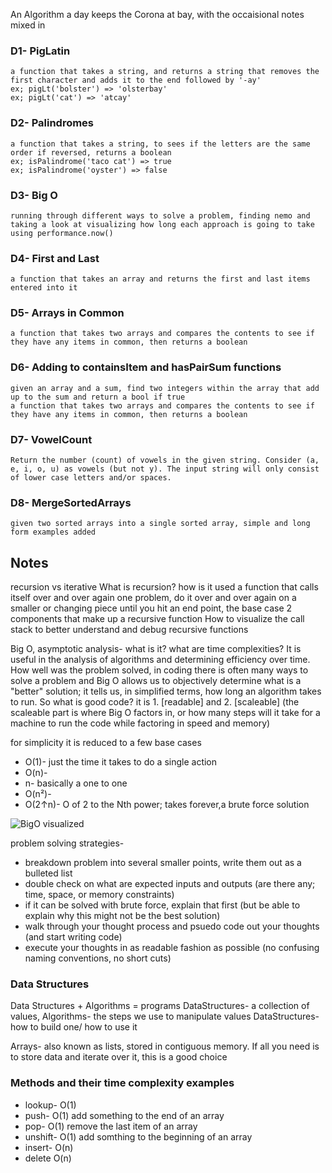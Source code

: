 An Algorithm a day keeps the Corona at bay, with the occaisional notes mixed in
### D1- PigLatin
    a function that takes a string, and returns a string that removes the first character and adds it to the end followed by '-ay'
    ex; pigLt('bolster') => 'olsterbay'
    ex; pigLt('cat') => 'atcay'
### D2- Palindromes
    a function that takes a string, to sees if the letters are the same order if reversed, returns a boolean
    ex; isPalindrome('taco cat') => true
    ex; isPalindrome('oyster') => false
### D3- Big O
    running through different ways to solve a problem, finding nemo and taking a look at visualizing how long each approach is going to take using performance.now()
### D4- First and Last
    a function that takes an array and returns the first and last items entered into it
### D5- Arrays in Common
    a function that takes two arrays and compares the contents to see if they have any items in common, then returns a boolean
### D6- Adding to containsItem and hasPairSum functions
    given an array and a sum, find two integers within the array that add up to the sum and return a bool if true
    a function that takes two arrays and compares the contents to see if they have any items in common, then returns a boolean
### D7- VowelCount
    Return the number (count) of vowels in the given string. Consider (a, e, i, o, u) as vowels (but not y). The input string will only consist of lower case letters and/or spaces.
### D8- MergeSortedArrays
    given two sorted arrays into a single sorted array, simple and long form examples added

## Notes
recursion vs iterative
    What is recursion? how is it used
        a function that calls itself over and over again
        one problem, do it over and over again on a smaller or changing piece until you hit an end point, the base case
    2 components that make up a recursive function
    How to visualize the call stack to better understand and debug recursive functions

Big O, asymptotic analysis- what is it? what are time complexities? It is useful in the analysis of algorithms and determining efficiency over time. How well was the problem solved, in coding there is often many ways to solve a problem and Big O allows us to objectively determine what is a "better" solution; it tells us, in simplified terms, how long an algorithm takes to run. So what is good code? it is 1. [readable] and 2. [scaleable] (the scaleable part is where Big O factors in, or how many steps will it take for a machine to run the code while factoring in speed and memory)


for simplicity it is reduced to a few base cases
* O(1)- just the time it takes to do a single action
* O(n)- 
* n- basically a one to one
* O(n²)- 
* O(2↑n)- O of 2 to the Nth power; takes forever,a brute force solution

![BigO visualized](https://upload.wikimedia.org/wikipedia/commons/thumb/7/7e/Comparison_computational_complexity.svg/1024px-Comparison_computational_complexity.svg.png)


problem solving strategies- 
* breakdown problem into several smaller points, write them out as a bulleted list
* double check on what are expected inputs and outputs (are there any; time, space, or memory constraints)
* if it can be solved with brute force, explain that first (but be able to explain why this might not be the best solution)
* walk through your thought process and psuedo code out your thoughts (and start writing code)
* execute your thoughts in as readable fashion as possible (no confusing naming conventions, no short cuts)

### Data Structures
Data Structures + Algorithms = programs
DataStructures- a collection of values, Algorithms- the steps we use to manipulate values
DataStructures- how to build one/ how to use it

Arrays- also known as lists, stored in contiguous memory. If all you need is to store data and iterate over it, this is a good choice
### Methods and their time complexity examples
* lookup- O(1)
* push- O(1) add something to the end of an array
* pop- O(1) remove the last item of an array
* unshift- O(1) add somthing to the beginning of an array
* insert- O(n)
* delete O(n)